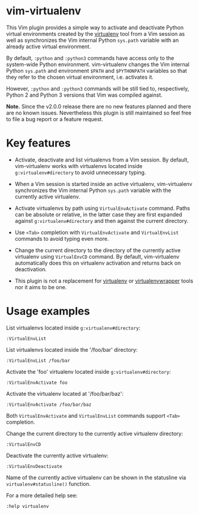 vim-virtualenv
==============

This Vim plugin provides a simple way to activate and deactivate Python virtual
environments created by the [virtualenv](https://github.com/pypa/virtualenv)
tool from a Vim session as well as synchronizes the Vim internal Python
`sys.path` variable with an already active virtual environment.

By default, `:python` and `:python3` commands have access only to the
system-wide Python environment. vim-virtualenv changes the Vim internal Python
`sys.path` and environment `$PATH` and `$PYTHONPATH` variables so that they
refer to the chosen virtual environment, i.e. activates it.

However, `:python` and `:python3` commands will be still tied to, respectively,
Python 2 and Python 3 versions that Vim was compiled against.

**Note.**
Since the v2.0.0 release there are no new features planned and there are no
known issues. Nevertheless this plugin is still maintained so feel free to file
a bug report or a feature request.

Key features
============

* Activate, deactivate and list virtualenvs from a Vim session.
  By default, vim-virtualenv works with virtualenvs located inside
  `g:virtualenv#directory` to avoid unnecessary typing.

* When a Vim session is started inside an active virtualenv, vim-virtualenv
  synchronizes the Vim internal Python `sys.path` variable with the currently
  active virtualenv.

* Activate virtualenvs by path using `VirtualEnvActivate` command.
  Paths can be absolute or relative, in the latter case they are first expanded
  against `g:virtualenv#directory` and then against the current directory.

* Use `<Tab>` completion with `VirtualEnvActivate` and `VirtualEnvList`
  commands to avoid typing even more.

* Change the current directory to the directory of the currently active
  virtualenv using `VirtualEnvCD` command. By default, vim-virtualenv
  automatically does this on virtualenv activation and returns back on
  deactivation.

* This plugin is not a replacement for
  [virtualenv](https://github.com/pypa/virtualenv) or
  [virtualenvwrapper](https://bitbucket.org/dhellmann/virtualenvwrapper) tools
  nor it aims to be one.

Usage examples
==============

List virtualenvs located inside `g:virtualenv#directory`:

    :VirtualEnvList

List virtualenvs located inside the '/foo/bar' directory:

    :VirtualEnvList /foo/bar

Activate the 'foo' virtualenv located inside `g:virtualenv#directory`:

    :VirtualEnvActivate foo

Activate the virtualenv located at '/foo/bar/baz':

    :VirtualEnvActivate /foo/bar/baz

Both `VirtualEnvActivate` and `VirtualEnvList` commands support `<Tab>`
completion.

Change the current directory to the currently active virtualenv directory:

    :VirtualEnvCD

Deactivate the currently active virtualenv:

    :VirtualEnvDeactivate

Name of the currently active virtualenv can be shown in the statusline via
`virtualenv#statusline()` function.

For a more detailed help see:

    :help virtualenv
